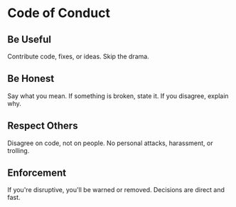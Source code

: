 # Code of Conduct

## Be Useful

Contribute code, fixes, or ideas. Skip the drama.

## Be Honest

Say what you mean. If something is broken, state it. If you disagree, explain why.

## Respect Others

Disagree on code, not on people. No personal attacks, harassment, or trolling.

## Enforcement

If you're disruptive, you'll be warned or removed. Decisions are direct and fast.
